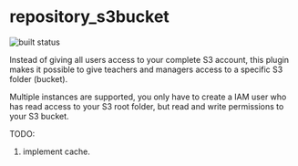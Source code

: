 # repository_s3bucket 

![built status](https://travis-ci.org/ewallah/moodle-repository_s3bucket.svg?branch=master)

Instead of giving all users access to your complete S3 account, this plugin makes it
possible to give teachers and managers access to a specific S3 folder (bucket).

Multiple instances are supported, you only have to create a IAM user who has read access
to your S3 root folder, but read and write permissions to your S3 bucket.

TODO:
1. implement cache.
    